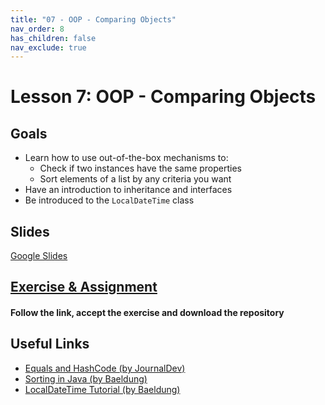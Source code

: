 ```yaml
---
title: "07 - OOP - Comparing Objects"
nav_order: 8
has_children: false
nav_exclude: true
---
```


# Lesson 7: OOP - Comparing Objects

## Goals

- Learn how to use out-of-the-box mechanisms to:
    - Check if two instances have the same properties
    - Sort elements of a list by any criteria you want
- Have an introduction to inheritance and interfaces
- Be introduced to the `LocalDateTime` class

## Slides

[Google Slides](https://docs.google.com/presentation/d/1Plo5HgHf8yreMbY1hiEB85k0D_DNVhfWhHLcJkVH7SU/embed)

## [Exercise & Assignment](https://classroom.github.com/a/X9SvhMim)

#### Follow the link, accept the exercise and download the repository

## Useful Links

- [Equals and HashCode (by JournalDev)](https://www.journaldev.com/21095/java-equals-hashcode)
- [Sorting in Java (by Baeldung)](https://www.baeldung.com/java-sorting)
- [LocalDateTime Tutorial (by Baeldung)](https://www.baeldung.com/java-8-date-time-intro )

